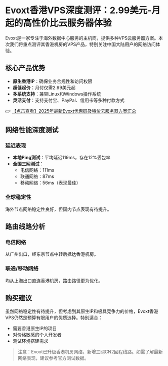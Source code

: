 # Evoxt香港VPS深度测评：2.99美元-月起的高性价比云服务器体验

Evoxt是一家专注于海外数据中心服务的主机商，提供多种VPS云服务器方案。本次我们将重点测评其香港机房的VPS产品，特别关注中国大陆用户的网络访问体验。

## 核心产品优势

- **原生香港IP**：确保业务合规性和访问权限
- **超低起价**：月付仅需2.99美元起
- **多系统支持**：兼容Linux和Windows操作系统
- **灵活支付**：支持支付宝、PayPal、信用卡等多种付款方式

👉 [【点击查看】2025年最新Evoxt优惠码及特价云服务器方案汇总](https://bit.ly/evoxt)

## 网络性能深度测试

### 延迟表现
- **本地Ping测试**：平均延迟119ms，存在12%丢包率
- **全国三网测试**：
  - 电信网络：111ms
  - 联通网络：87ms
  - 移动网络：56ms（表现最佳）

### 全球稳定性
海外节点网络稳定性良好，但国内节点表现有待提升。

## 路由线路分析

### 电信网络
从广州出口，经东京节点中转后抵达香港机房。

### 联通/移动网络
均从上海出口直连香港机房，路由路径更为优化。

## 购买建议

虽然网络稳定性有待提升，但考虑到其原生IP和极具竞争力的价格，Evoxt香港VPS仍然是预算有限用户的优质选择。特别适合：
- 需要香港原生IP的项目
- 对价格敏感的个人开发者
- 测试环境搭建需求

> 注意：Evoxt已升级香港机房网络，新增三网CN2回程线路。如需了解最新网络表现，建议参考官方测试数据。